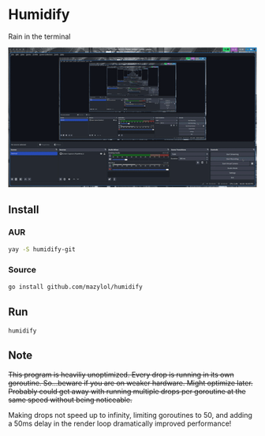 # Humidify
Rain in the terminal

![](https://github.com/mazylol/humidify/blob/master/demo.gif)

## Install
### AUR
```bash
yay -S humidify-git
```

### Source
```bash
go install github.com/mazylol/humidify
```

## Run
```bash
humidify
```

## Note
~~This program is heaviliy unoptimized. Every drop is running in its own goroutine. So...beware if you are on weaker hardware. Might optimize later. Probably could get away with running multiple drops per goroutine at the same speed without being noticeable.~~

Making drops not speed up to infinity, limiting goroutines to 50, and adding a 50ms delay in the render loop dramatically improved performance!
